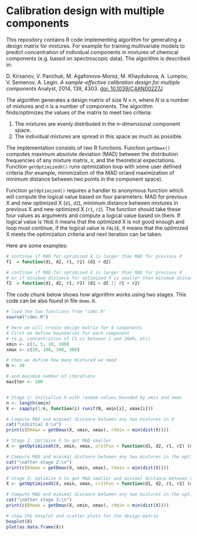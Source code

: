 # Calibration design with multiple components

This repository contains R code implementing algorithm for generating a design matrix for mixtures. For example for training multivariate models to predict concentration of individual components in mixtures of chemical components (e.g. based on spectroscopic data). The algorithm is described in:

D. Kirsanov, V. Panchuk, M. Agafonova-Moroz, M. Khaydukova, A. Lumpov, V. Semenov, A. Legin. *A sample-effective calibration design for multiple components* Analyst, 2014, 139, 4303. [doi: 10.1039/C4AN00227J](https://10.1039/C4AN00227J)

The algorithm generates a design matrix of size $N \times n$, where $N$ is a number of mixtures and $n$ is a number of components. The algorithm finds/optimizes the values of the matrix to meet two criteria:

1. The mixtures are evenly distributed in the $n$-dimensional component space.
2. The individual mixtures are spread in this space as much as possible.

The implementation consists of two R functions. Function `getDmax()` computes maximum absolute deviation (MAD) between the distribution frequencies of any mixture matrix, `X`, and the theoretical expectations. Function `getOptimizedX()` runs optimization loop with some user defined criteria (for example, minimization of the MAD or/and maximization of minimum distance between two points in the component space).

Function `getOptimized()` requires a handler to anonymous function which will compute the logical value based on four parameters: MAD for previous X and new optimized X (`d1`, `d2`), minimum distance between mixtures in previous X and new optimized X (`r1`, `r2`). The function should take these four values as arguments and compute a logical value based on them. If logical value is `TRUE` it means that the optimized X is not good enough and loop must continue, if the logical value is `FALSE`, it means that the optimized X meets the optimization criteria and next iteration can be taken.

Here are some examples:

```r
# continue if MAD for optimized X is larger than MAD for previous X
f1  = function(d1, d2, r1, r2) (d1 > d2)

# continue if MAD for optimized X is larger than MAD for previous X
# or if minimum distance for optimized X is smaller than minimum distance for previous X
f2  = function(d1, d2, r1, r2) (d1 > d2 || r1 < r2)
```

The code chunk below shows how algorithm works using two stages. This code can be also found in file `demo.R`.

```r
# load the two functions from "cdmc.R"
source("cdmc.R")

# here we will create design matrix for 4 components
# first we define boundaries for each component
# (e.g. concentration of C1 is between 1 and 20mM, etc)
xmin <- c(1, 5, 10, 100)
xmax <- c(20, 100, 300, 300)

# then we define how many mixtured we need
N <- 30

# and maximum number of iterations
maxIter <- 100


# Stage 1: Initialize X with random values bounded by xmin and xmax
n <- length(xmin)
X <- sapply(1:n, function(i) runif(N, xmin[i], xmax[i]))

# Compute MAD and mimimal distance between any two mixtures in X
cat("\nInitial X:\n")
print(c(DXmax = getDmax(X, xmin, xmax), rXmin = min(dist(X))))

# Stage 2. Optimize X to get MAD smaller
X <- getOptimizedX(X, xmin, xmax, critFun = function(d1, d2, r1, r2) (d1 > d2))

# Compute MAD and mimimal distance between any two mixtures in the optimized X
cat("\nAfter stage 2:\n")
print(c(DXmax = getDmax(X, xmin, xmax), rXmin = min(dist(X))))

# Stage 3: Optimize X to get MAD smaller and minimal distance between two mixtures larger
X <- getOptimizedX(X, xmin, xmax, critFun = function(d1, d2, r1, r2) (d1 > d2 || r1 < r2))

# Compute MAD and mimimal distance between any two mixtures in the optimized X
cat("\nAfter stage 3:\n")
print(c(DXmax = getDmax(X, xmin, xmax), rXmin = min(dist(X))))

# show the boxplot and scatter plots for the design matrix
boxplot(X)
plot(as.data.frame(X))
```
